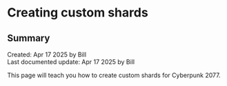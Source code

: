 # Creating custom shards

## Summary

Created: Apr 17 2025 by Bill\
Last documented update: Apr 17 2025 by Bill

This page will teach you how to create custom shards for Cyberpunk 2077.

